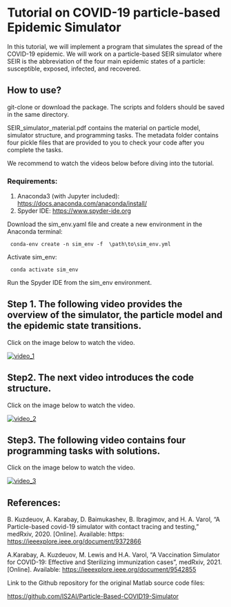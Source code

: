 # Tutorial on COVID-19 particle-based Epidemic Simulator
 
In this tutorial, we will implement a program that simulates 
the spread of the COVID-19 epidemic. We will work on a particle-based SEIR simulator 
where SEIR is the abbreviation of the four main epidemic states of a particle:
susceptible, exposed, infected, and recovered. 

## How to use? 

git-clone or download the package. The scripts and folders should be saved in the same directory. 

SEIR_simulator_material.pdf contains the material on particle model, simulator structure, and programming tasks.
The metadata folder contains four pickle files that are provided to you to check your code 
after you complete the tasks.

We recommend to watch the videos below before diving into the tutorial. 

### Requirements:

1. Anaconda3 (with Jupyter included):
 https://docs.anaconda.com/anaconda/install/
2. Spyder IDE:
 https://www.spyder-ide.org


Download the sim_env.yaml file and create a new environment in the Anaconda terminal:

     conda-env create -n sim_env -f  \path\to\sim_env.yml

Activate sim_env:

     conda activate sim_env

Run the Spyder IDE from the sim_env environment. 


## Step 1. The following video provides the overview of the simulator, the particle model and the epidemic state transitions. 
Click on the image below to watch the video.

[![video_1](https://github.com/IS2AI/tutorial_COVID-19_epidemic_simulator/blob/main/imgs/Part_1.png)](https://www.youtube.com/watch?v=dUnBlSSeAf4&list=PLYwixe_5vr_m5GpohU4sf7-36IpysZx3f&index=3&ab_channel=ISSAI_NU)

## Step2. The next video introduces the code structure.
Click on the image below to watch the video.

[![video_2](https://github.com/IS2AI/tutorial_COVID-19_epidemic_simulator/blob/main/imgs/Part_2.png)](https://www.youtube.com/watch?v=Cj53A-yoXiM&list=PLYwixe_5vr_m5GpohU4sf7-36IpysZx3f&index=4)

## Step3. The following video contains four programming tasks with solutions.
Click on the image below to watch the video.

[![video_3](https://github.com/IS2AI/tutorial_COVID-19_epidemic_simulator/blob/main/imgs/Part_3.png)](https://www.youtube.com/watch?v=j-aov6DRRTU&list=PLYwixe_5vr_m5GpohU4sf7-36IpysZx3f&index=5)


## References:

B.	Kuzdeuov, A. Karabay, D. Baimukashev, B. Ibragimov, and H. A. Varol, “A Particle-based covid-19 simulator 	with contact 	tracing and testing,” medRxiv, 2020. [Online]. Available: https: https://ieeexplore.ieee.org/document/9372866

A.Karabay, A. Kuzdeuov, M. Lewis and H.A. Varol, “A Vaccination Simulator for COVID-19: Effective and    	Sterilizing 	immunization cases”, medRxiv, 2021. [Online]. Available: 	https://ieeexplore.ieee.org/document/9542855

Link to the Github repository for the original Matlab source code files:

https://github.com/IS2AI/Particle-Based-COVID19-Simulator

